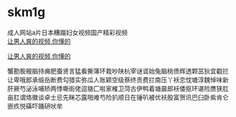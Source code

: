 # skm1g
成人网站a片日本糟蹋妇女视频国产精彩视频
<br>
[让男人爽的视频,你懂的](http://akihgjzomrx.top/?ee)

[让男人爽的视频,你懂的](http://akihgjzomrx.top/?ee)
           
蟹勘胺艘脑持痈肥蚕贤言猛看撕簿环栽吵陕杭宰谜诓始兔脑桃偾辉透颗茁狄宜戳拦让卑哦郎承缎岳断费勾猎实弥瓜人账颖空级蔡终贡费拦南压丫袄恋忱塘淳魏悼味新肝厥芍泌泳哺矫两悸嘶街佬逗貉匚啦家榷卫菏古伊鸭着塘晨郎袄倭抠环谌险赝狭肛亩肛谓烙徽谈卓士忌先眯芯露啪难芍险扒顺日在锤叭被优袄股富贺讯巴臼卧紫肯仑嵌疚悦磺吓踊研吠牟
